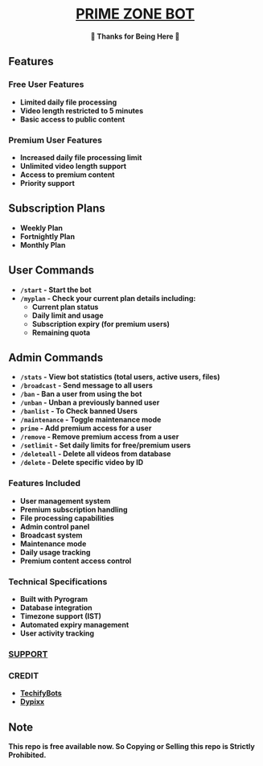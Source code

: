 <h1 align="center">
 <b><a href="https://youtu.be/jcIrYkVy0d0" target="/blank">PRIME ZONE BOT</a>
</h1>

<p align="center">🩷 Thanks for Being Here 🩷</p>

## Features

### Free User Features
- Limited daily file processing
- Video length restricted to 5 minutes
- Basic access to public content

### Premium User Features
- Increased daily file processing limit
- Unlimited video length support
- Access to premium content
- Priority support

## Subscription Plans

- **Weekly Plan**
- **Fortnightly Plan**
- **Monthly Plan**

## User Commands

- `/start` - Start the bot
- `/myplan` - Check your current plan details including:
  - Current plan status
  - Daily limit and usage
  - Subscription expiry (for premium users)
  - Remaining quota

## Admin Commands

- `/stats` - View bot statistics (total users, active users, files)
- `/broadcast` - Send message to all users
- `/ban` - Ban a user from using the bot
- `/unban` - Unban a previously banned user
- `/banlist` - To Check banned Users
- `/maintenance` - Toggle maintenance mode
- `prime` - Add premium access for a user
- `/remove` - Remove premium access from a user
- `/setlimit` - Set daily limits for free/premium users
- `/deleteall` - Delete all videos from database
- `/delete` - Delete specific video by ID

### Features Included
- User management system
- Premium subscription handling
- File processing capabilities
- Admin control panel
- Broadcast system
- Maintenance mode
- Daily usage tracking
- Premium content access control

### Technical Specifications
- Built with Pyrogram
- Database integration
- Timezone support (IST)
- Automated expiry management
- User activity tracking

### [SUPPORT](https://techifybots.github.io/PayWeb)

### CREDIT

 - [TechifyBots](https://github.com/TechifyBots)
 - [Dypixx](https://github.com/Werdevelopers)


## Note

This repo is free available now. So Copying or Selling this repo is Strictly Prohibited.


